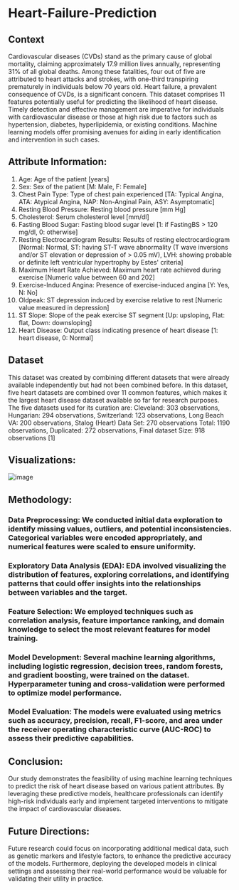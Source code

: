 # Heart-Failure-Prediction
## Context 
Cardiovascular diseases (CVDs) stand as the primary cause of global mortality, claiming approximately 17.9 million lives annually, representing 31% of all global deaths. Among these fatalities, four out of five are attributed to heart attacks and strokes, with one-third transpiring prematurely in individuals below 70 years old. Heart failure, a prevalent consequence of CVDs, is a significant concern. This dataset comprises 11 features potentially useful for predicting the likelihood of heart disease. Timely detection and effective management are imperative for individuals with cardiovascular disease or those at high risk due to factors such as hypertension, diabetes, hyperlipidemia, or existing conditions. Machine learning models offer promising avenues for aiding in early identification and intervention in such cases.
## Attribute Information:
1. Age: Age of the patient [years]
2. Sex: Sex of the patient [M: Male, F: Female]
3. Chest Pain Type: Type of chest pain experienced [TA: Typical Angina, ATA: Atypical Angina, NAP: Non-Anginal Pain, ASY: Asymptomatic]
4. Resting Blood Pressure: Resting blood pressure [mm Hg]
5. Cholesterol: Serum cholesterol level [mm/dl]
6. Fasting Blood Sugar: Fasting blood sugar level [1: if FastingBS > 120 mg/dl, 0: otherwise]
7. Resting Electrocardiogram Results: Results of resting electrocardiogram [Normal: Normal, ST: having ST-T wave abnormality (T wave inversions and/or ST elevation or depression of > 0.05 mV), LVH: showing probable or definite left ventricular hypertrophy by Estes' criteria]
8. Maximum Heart Rate Achieved: Maximum heart rate achieved during exercise [Numeric value between 60 and 202]
9. Exercise-Induced Angina: Presence of exercise-induced angina [Y: Yes, N: No]
10. Oldpeak: ST depression induced by exercise relative to rest [Numeric value measured in depression]
11. ST Slope: Slope of the peak exercise ST segment [Up: upsloping, Flat: flat, Down: downsloping]
12. Heart Disease: Output class indicating presence of heart disease [1: heart disease, 0: Normal]
## Dataset
This dataset was created by combining different datasets that were already available independently 
but had not been combined before. In this dataset, five heart datasets are combined over 11 
common features, which makes it the largest heart disease dataset available so far for research 
purposes. The five datasets used for its curation are:
Cleveland: 303 observations, Hungarian: 294 observations, Switzerland: 123 observations, Long 
Beach VA: 200 observations, Stalog (Heart) Data Set: 270 observations
Total: 1190 observations, Duplicated: 272 observations, Final dataset Size: 918 observations [1]
## Visualizations:
![image](https://github.com/shereenIbdah/Heart-Failure-Prediction/assets/108181177/709466c5-c5ca-463f-b776-54600d928fc0)
## Methodology:

### Data Preprocessing: We conducted initial data exploration to identify missing values, outliers, and potential inconsistencies. Categorical variables were encoded appropriately, and numerical features were scaled to ensure uniformity.
### Exploratory Data Analysis (EDA): EDA involved visualizing the distribution of features, exploring correlations, and identifying patterns that could offer insights into the relationships between variables and the target.
### Feature Selection: We employed techniques such as correlation analysis, feature importance ranking, and domain knowledge to select the most relevant features for model training.
### Model Development: Several machine learning algorithms, including logistic regression, decision trees, random forests, and gradient boosting, were trained on the dataset. Hyperparameter tuning and cross-validation were performed to optimize model performance.
### Model Evaluation: The models were evaluated using metrics such as accuracy, precision, recall, F1-score, and area under the receiver operating characteristic curve (AUC-ROC) to assess their predictive capabilities.
## Conclusion:
Our study demonstrates the feasibility of using machine learning techniques to predict the risk of heart disease based on various patient attributes. By leveraging these predictive models, healthcare professionals can identify high-risk individuals early and implement targeted interventions to mitigate the impact of cardiovascular diseases.

## Future Directions:
Future research could focus on incorporating additional medical data, such as genetic markers and lifestyle factors, to enhance the predictive accuracy of the models. Furthermore, deploying the developed models in clinical settings and assessing their real-world performance would be valuable for validating their utility in practice.

